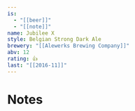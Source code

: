 ```yaml
---
is:
  - "[[beer]]"
  - "[[note]]"
name: Jubilee X
style: Belgian Strong Dark Ale
brewery: "[[Alewerks Brewing Company]]"
abv: 12
rating: 👍
last: "[[2016-11]]"
---
```

# Notes

